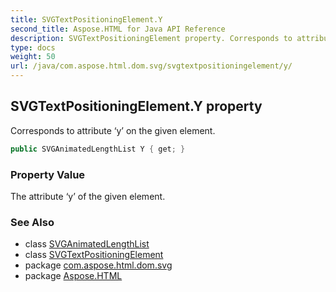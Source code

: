 ```yaml
---
title: SVGTextPositioningElement.Y
second_title: Aspose.HTML for Java API Reference
description: SVGTextPositioningElement property. Corresponds to attribute y on the given element
type: docs
weight: 50
url: /java/com.aspose.html.dom.svg/svgtextpositioningelement/y/
---
```

## SVGTextPositioningElement.Y property

Corresponds to attribute ‘y’ on the given element.

```java
public SVGAnimatedLengthList Y { get; }
```

### Property Value

The attribute ‘y’ of the given element.

### See Also

* class [SVGAnimatedLengthList](../../../com.aspose.html.dom.svg.datatypes/svganimatedlengthlist/)
* class [SVGTextPositioningElement](../)
* package [com.aspose.html.dom.svg](../../svgtextpositioningelement/)
* package [Aspose.HTML](../../../)
